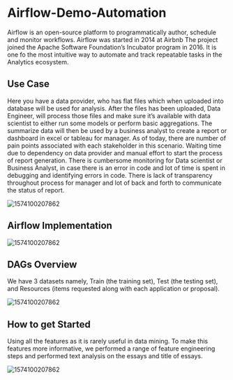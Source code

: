 # Airflow-Demo-Automation


Airflow is an open-source platform to programmatically author, schedule and monitor workflows. Airflow was started in 2014 at Airbnb 
The project joined the Apache Software Foundation’s Incubator program in 2016. It is one fo the most intuitive way to automate and track repeatable tasks in the Analytics ecosystem.

## Use Case

Here you have a data provider, who has flat files which when uploaded into database will be used for analysis. After the files has been uploaded, Data Engineer, will process those files and make sure it’s available with data scientist to either run some models or perform basic aggregations. The summarize data will then be used by a business analyst to create a report or dashboard in excel or tableau for manager.
As of today, there are number of pain points associated with each stakeholder in this scenario.
Waiting time due to dependency on data provider and manual effort to start the process of report generation.
There is cumbersome monitoring for Data scientist or Business Analyst, in case there is an error in code and lot of time is spent in debugging and identifying errors in code. 
There is lack of transparency throughout process for manager and lot of back and forth to communicate the status of report.

![1574100207862](https://github.com/guptapiyush340/Airflow-Demo-Automation/blob/master/2.png)

## Airflow Implementation

![1574100207862](https://github.com/guptapiyush340/Airflow-Demo-Automation/blob/master/1.png)

## DAGs Overview

We have 3 datasets namely, Train (the training set), Test (the testing set), and Resources (items requested along with each application or proposal).

![1574100207862](https://github.com/guptapiyush340/Airflow-Demo-Automation/blob/master/4.png)

## How to get Started

Using all the features as it is rarely useful in data mining. To make this features more informative, we performed a range of feature engineering steps and performed text analysis on the essays and title of essays.

![1574100207862](https://github.com/guptapiyush340/Airflow-Demo-Automation/blob/master/3.png)
